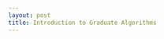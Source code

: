 ```yaml
---
layout: post
title: Introduction to Graduate Algorithms
---
```


<div class="gistpost">
	<script src="{{ site.gist_url }}2020-02-20-introduction-to-graduate-algorithms.md"></script>
</div>